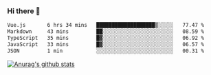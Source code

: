 ### Hi there 👋



<!--
**webB1an/webB1an** is a ✨ _special_ ✨ repository because its `README.md` (this file) appears on your GitHub profile.

Here are some ideas to get you started:

- 🔭 I’m currently working on ...
- 🌱 I’m currently learning ...
- 👯 I’m looking to collaborate on ...
- 🤔 I’m looking for help with ...
- 💬 Ask me about ...
- 📫 How to reach me: ...
- 😄 Pronouns: ...
- ⚡ Fun fact: ...
-->

<!--START_SECTION:waka-->

```txt
Vue.js       6 hrs 34 mins   ███████████████████▒░░░░░   77.47 %
Markdown     43 mins         ██░░░░░░░░░░░░░░░░░░░░░░░   08.59 %
TypeScript   35 mins         █▓░░░░░░░░░░░░░░░░░░░░░░░   06.92 %
JavaScript   33 mins         █▓░░░░░░░░░░░░░░░░░░░░░░░   06.57 %
JSON         1 min           ░░░░░░░░░░░░░░░░░░░░░░░░░   00.31 %
```

<!--END_SECTION:waka-->


[![Anurag's github stats](https://github-readme-stats.vercel.app/api?username=webB1an&show_icons=true&theme=radical)](https://github.com/anuraghazra/github-readme-stats)

